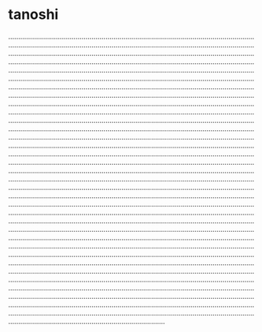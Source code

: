 # tanoshi
.......................................................................................................................................................................................................................................................................................................................................................................................................................................................................................................................................................................................................................................................................................................................................................................................................................................................................................................................................................................................................................................................................................................................................................................................................................................................................................................................................................................................................................................................................................................................................................................................................................................................................................................................................................................................................................................................................................................................................................................................................................................................................................................................................................................................................................................................................................................................................................................................................................................................................................................................................................................................................................................................................................................................................................................................................................................................................................................................................................................................................................................................................................................................................................................................................................................................................................................................................................................................................................................................................................................................................................................................................................................................................................................................................................................................................................................................................................................................................................................................................................................................................................................................................................................................................................................................................................................................................................................................................................................................................